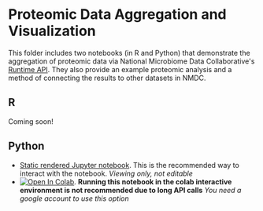 # Proteomic Data Aggregation and Visualization

This folder includes two notebooks (in R and Python) that demonstrate the aggregation of proteomic data via National Microbiome Data Collaborative's [Runtime API](https://api.microbiomedata.org/docs). They also provide an example proteomic analysis and a method of connecting the results to other datasets in NMDC. 

## R
Coming soon!

## Python
- [Static rendered Jupyter notebook](https://nbviewer.org/github/microbiomedata/nmdc_notebooks/blob/main//proteomic_aggregation/python/proteomic_aggregation.ipynb). This is the recommended way to interact with the notebook. _Viewing only, not editable_
- [![Open In Colab](https://colab.research.google.com/assets/colab-badge.svg)](https://colab.research.google.com/github/microbiomedata/nmdc_notebooks/blob/main//proteomic_aggregation/python/proteomic_aggregation.ipynb). **Running this notebook in the colab interactive environment is not recommended due to long API calls** _You need a google account to use this option_
